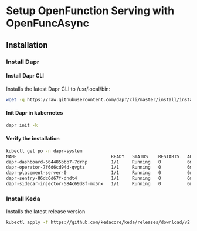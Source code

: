 # Setup OpenFunction Serving with OpenFuncAsync

## Installation

### Install Dapr

#### Install Dapr CLI

Installs the latest Dapr CLI to /usr/local/bin:

```bash
wget -q https://raw.githubusercontent.com/dapr/cli/master/install/install.sh -O - | /bin/bash
```

#### Init Dapr in kubernetes

```bash
dapr init -k
```

#### Verify the installation

```bash
kubectl get po -n dapr-system 
NAME                                    READY   STATUS    RESTARTS   AGE
dapr-dashboard-564485bbb7-7drhp         1/1     Running   0          6m45s
dapr-operator-7f6d6cd94d-qvgtz          1/1     Running   0          6m45s
dapr-placement-server-0                 1/1     Running   0          6m45s
dapr-sentry-86dc6d67f-dndt4             1/1     Running   0          6m45s
dapr-sidecar-injector-584c69d8f-mx5nx   1/1     Running   0          6m45s
```

### Install Keda

Installs the latest release version

```bash
kubectl apply -f https://github.com/kedacore/keda/releases/download/v2.2.0/keda-2.2.0.yaml
```
```